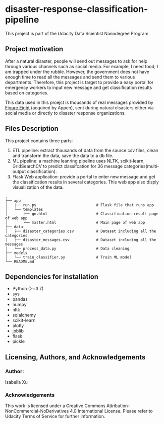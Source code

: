 # disaster-response-classification-pipeline
This project is part of the Udacity Data Scientist Nanodegree Program.

## Project motivation
After a natural disaster, people will send out messages to ask for help through various channels such as social media. For example, I need food; I am trapped under the rubble. However, the government does not have enough time to read all the messages and send them to various departments. Therefore, this project is target to provide a easy portal for emergency workers to input new message and get classification results based on categories.

This data used in this proejct is thousands of real messages provided by [Figure Eight](https://appen.com/) (acquired by Appen), sent during natural disasters either via social media or directly to disaster response organizations.

## Files Description
This project contains three parts:
1. ETL pipeline: extract thousands of data from the source csv files, clean and transform the data, save the data to a db file.
2. ML pipeline: a machine leanring pipeline uses NLTK, scikit-learn, GridSearchCV to predict classifcation for 36 message categories(multi-output classification).
3. Flask Web application: provide a portal to enter new message and get the classification results in several categories. This web app also disply visuallization of the data.
```
.
├── app     
│   ├── run.py                           # Flask file that runs app
│   └── templates   
│       ├── go.html                      # Classification result page of web app
│       └── master.html                  # Main page of web app    
├── data                   
│   ├── disaster_categories.csv          # Dataset including all the categories  
│   ├── disaster_messages.csv            # Dataset including all the messages
│   └── process_data.py                  # Data cleaning
├── models
│   └── train_classifier.py              # Train ML model           
└── README.md
```

## Dependencies for installation
+ Python (>=3.7)
+ sys
+ pandas 
+ numpy 
+ nltk
+ sqlalchemy
+ scikit-learn 
+ plotly
+ joblib
+ flask
+ pickle

## Licensing, Authors, and Acknowledgements
### Author: 
Isabella Xu<br/>

### Acknowledgements
This work is licensed under a Creative Commons Attribution-NonCommercial-NoDerivatives 4.0 International License. Please refer to Udacity Terms of Service for further information.

